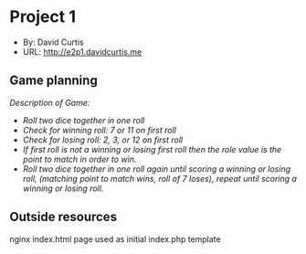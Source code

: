 # Project 1
+ By: David Curtis
+ URL: <http://e2p1.davidcurtis.me>

## Game planning
_Description of Game:_
+ _Roll two dice together in one roll_
+ _Check for winning roll:  7 or 11 on first roll_
+ _Check for losing roll:  2, 3, or 12 on first roll_
+ _If first roll is not a winning or losing first roll then the role value is the point to match in order to win._
+ _Roll two dice together in one roll again until scoring a winning or losing roll, (matching point to match wins, roll of 7 loses), repeat until scoring a winning or losing roll._




## Outside resources
nginx index.html page used as initial index.php template
